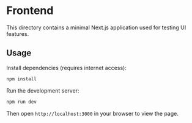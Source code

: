 # Frontend

This directory contains a minimal Next.js application used for testing UI features.

## Usage

Install dependencies (requires internet access):

```bash
npm install
```

Run the development server:

```bash
npm run dev
```

Then open `http://localhost:3000` in your browser to view the page.
